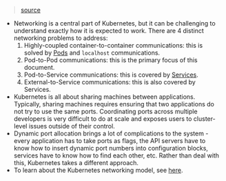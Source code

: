 > [source](https://kubernetes.io/docs/concepts/cluster-administration/networking/)

* Networking is a central part of Kubernetes, but it can be challenging to understand exactly how it is expected to work. There are 4 distinct networking problems to address:
	1. Highly-coupled container-to-container communications: this is solved by [Pods](https://kubernetes.io/docs/concepts/workloads/pods/) and `localhost` communications.
	2. Pod-to-Pod communications: this is the primary focus of this document.
	3. Pod-to-Service communications: this is covered by [Services](https://kubernetes.io/docs/concepts/services-networking/service/).
	4. External-to-Service communications: this is also covered by Services.
* Kubernetes is all about sharing machines between applications. Typically, sharing machines requires ensuring that two applications do not try to use the same ports. Coordinating ports across multiple developers is very difficult to do at scale and exposes users to cluster-level issues outside of their control.
* Dynamic port allocation brings a lot of complications to the system - every application has to take ports as flags, the API servers have to know how to insert dynamic port numbers into configuration blocks, services have to know how to find each other, etc. Rather than deal with this, Kubernetes takes a different approach.
* To learn about the Kubernetes networking model, see [here](https://kubernetes.io/docs/concepts/services-networking/).